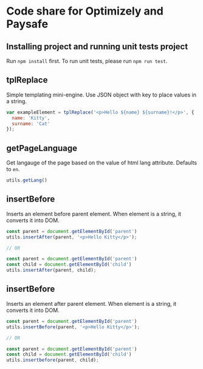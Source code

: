 # Code share for Optimizely and Paysafe

## Installing project and running unit tests project
Run `npm install` first. To run unit tests, please run `npm run test`.

## tplReplace
Simple templating mini-engine. Use JSON object with key to place values in a string.

```javascript
var exampleElement = tplReplace('<p>Hello ${name} ${surname}!</p>', {
  name: 'Kitty',
  surname: 'Cat'
});
```

## getPageLanguage
Get langauge of the page based on the value of html lang attribute. Defaults to `en`.

```javascript
utils.getLang()
```

## insertBefore
Inserts an element before parent element. When element is a string, it converts it into DOM.

```javascript
const parent = document.getElementById('parent')
utils.insertAfter(parent, '<p>Hello Kitty</p>');

// OR

const parent = document.getElementById('parent')
const child = document.getElementById('child')
utils.insertAfter(parent, child);
```


## insertBefore
Inserts an element after parent element. When element is a string, it converts it into DOM.

```javascript
const parent = document.getElementById('parent')
utils.insertBefore(parent, '<p>Hello Kitty</p>');

// OR

const parent = document.getElementById('parent')
const child = document.getElementById('child')
utils.insertbefore(parent, child);
```

